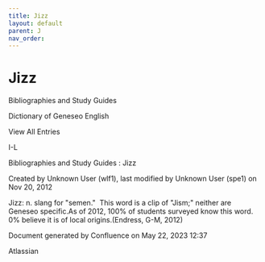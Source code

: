 ```yaml
---
title: Jizz
layout: default
parent: J
nav_order:
---
```


# Jizz

Bibliographies and Study Guides

Dictionary of Geneseo English

View All Entries

I-L

Bibliographies and Study Guides : Jizz

Created by  Unknown User (wlf1), last modified by  Unknown User (spe1) on Nov 20, 2012

Jizz: n. slang for &quot;semen.&quot;  This word is a clip of &quot;Jism;&quot; neither are Geneseo specific.As of 2012, 100% of students surveyed know this word. 0% believe it is of local origins.(Endress, G-M, 2012)

Document generated by Confluence on May 22, 2023 12:37

Atlassian
